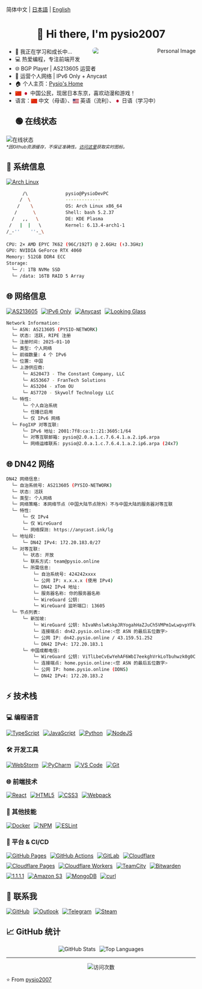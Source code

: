 简体中文 | [日本語](README_JA_JP.md) | [English](README.md)

<div align="center">
  <h1>👋 Hi there, I'm pysio2007</h1>
</div>

<picture align="right">
  <source media="(prefers-color-scheme: dark)" srcset="https://images-persona.pysio.online/img_4339.webp">
  <source media="(prefers-color-scheme: light)" srcset="https://images-persona.pysio.online/img_1161.webp">
  <img align="right" src="https://images-persona.pysio.online/img_1161.webp" alt="Personal Image" width="275" style="border-radius: 8px; margin-left: 20px;"/>
</picture>

- 🌱 我正在学习和成长中...
- 💻 热爱编程，专注前端开发
- 🌐 BGP Player | AS213605 运营者
- 🔗 运营个人网络 | IPv6 Only + Anycast
- 🏠 个人主页：[Pysio's Home](https://www.pysio.online)
- <img src="https://raw.githubusercontent.com/hampusborgos/country-flags/main/svg/cn.svg" width="16" height="12" alt="CN" style="vertical-align: middle;"> <img src="https://raw.githubusercontent.com/hampusborgos/country-flags/main/svg/jp.svg" width="16" height="12" alt="JP" style="vertical-align: middle;"> 中国公民，现居日本东京，喜欢动漫和游戏！
- 语言：<img src="https://raw.githubusercontent.com/hampusborgos/country-flags/main/svg/cn.svg" width="16" height="12" alt="CN" style="vertical-align: middle;"> 中文（母语）、<img src="https://raw.githubusercontent.com/hampusborgos/country-flags/main/svg/us.svg" width="16" height="12" alt="US" style="vertical-align: middle;"> 英语（流利）、<img src="https://raw.githubusercontent.com/hampusborgos/country-flags/main/svg/jp.svg" width="16" height="12" alt="JP" style="vertical-align: middle;"> 日语（学习中）

<div id="toc">
  <ul align="left" style="list-style: none">
    <summary>
      <h2>
        🟢 在线状态
      </h2>
    </summary>
  </ul>
</div>

<div style="display: flex; align-items: center; gap: 10px;">
    <img src="https://blogapi.pysio.online/check/svg" alt="在线状态"/>
</div>
<small><i>*因Github资源缓存，不保证准确性。<a href="https://blogapi.pysio.online/check/svg">访问这里</a>获取实时图标。</i></small>

## 🐧 系统信息
<div style="display: flex; align-items: center; gap: 10px;">
    <a href="https://archlinux.org/">
        <img src="https://img.shields.io/badge/Arch%20Linux-1793D1?style=for-the-badge&logo=arch-linux&logoColor=white" alt="Arch Linux"/>
    </a>
</div>

```bash
      /\              pysio@PysioDevPC
     /  \             -------------
    /    \            OS: Arch Linux x86_64
   /      \           Shell: bash 5.2.37
  /   ,,   \          DE: KDE Plasma
 /   |  |   \         Kernel: 6.13.4-arch1-1
/_-''    ''-_\        

CPU: 2× AMD EPYC 7K62 (96C/192T) @ 2.6GHz (↑3.3GHz)
GPU: NVIDIA GeForce RTX 4060
Memory: 512GB DDR4 ECC
Storage: 
  └─ /: 1TB NVMe SSD
  └─ /data: 16TB RAID 5 Array
```

## 🌐 网络信息
<div style="display: flex; align-items: center; gap: 10px;">
    <a href="https://bgp.tools/as/213605">
        <img src="https://img.shields.io/badge/AS213605-Network-blue?style=for-the-badge&logo=data:image/svg+xml;base64,PHN2ZyB4bWxucz0iaHR0cDovL3d3dy53My5vcmcvMjAwMC9zdmciIHZpZXdCb3g9IjAgMCAyNCAyNCI+PHBhdGggZmlsbD0id2hpdGUiIGQ9Ik0xMiwyQTEwLDEwIDAgMCwxIDIyLDEyQTEwLDEwIDAgMCwxIDEyLDIyQTEwLDEwIDAgMCwxIDIsMTJBMTAsMTAgMCAwLDEgMTIsMk0xMiw0QTgsOCAwIDAsMCA0LDEyQTgsOCAwIDAsMCAxMiwyMEE4LDggMCAwLDAgMjAsMTJBOCw4IDAgMCwwIDEyLDRNMTIsNkE2LDYgMCAwLDEgMTgsMTJBNiw2IDAgMCwxIDEyLDE4QTYsNiAwIDAsMSA2LDEyQTYsNiAwIDAsMSAxMiw2TTEyLDhBNCw0IDAgMCwwIDgsMTJBNCw0IDAgMCwwIDEyLDE2QTQsNCAwIDAsMCAxNiwxMkE0LDQgMCAwLDAgMTIsOFoiLz48L3N2Zz4=" alt="AS213605"/>
    </a>
    <a href="https://bgp.tools/as/213605">
        <img src="https://img.shields.io/badge/IPv6_Only-Network-green?style=for-the-badge&logo=ipfs&logoColor=white" alt="IPv6 Only"/>
    </a>
    <a href="https://bgp.tools/as/213605">
        <img src="https://img.shields.io/badge/Anycast-Enabled-purple?style=for-the-badge&logo=cloudflare&logoColor=white" alt="Anycast"/>
    </a>
    <a href="https://anycast.ink/lg">
        <img src="https://img.shields.io/badge/Looking_Glass-Status-orange?style=for-the-badge&logo=searxng&logoColor=white" alt="Looking Glass"/>
    </a>
</div>

```bash
Network Information:
  └─ ASN: AS213605 (PYSIO-NETWORK)
  └─ 状态: 活跃, RIPE 注册
  └─ 注册时间: 2025-01-10 
  └─ 类型: 个人网络
  └─ 前缀数量: 4 个 IPv6
  └─ 位置: 中国 
  └─ 上游供应商:
      └─ AS20473 - The Constant Company, LLC
      └─ AS53667 - FranTech Solutions
      └─ AS3204 - xTom OU
      └─ AS7720 - Skywolf Technology LLC
  └─ 特性:
      └─ 个人自治系统
      └─ 任播已启用
      └─ 仅 IPv6 网络
  └─ FogIXP 对等互联:
      └─ IPv6 地址: 2001:7f8:ca:1::21:3605:1/64
      └─ 对等互联邮箱: pysio@2.0.a.1.c.7.6.4.1.a.2.ip6.arpa
      └─ 网络运维联系: pysio@2.0.a.1.c.7.6.4.1.a.2.ip6.arpa (24x7)
```

## 🌐 DN42 网络
```bash
DN42 网络信息:
  └─ 自治系统号: AS213605 (PYSIO-NETWORK)
  └─ 状态: 活跃
  └─ 类型: 个人网络
  └─ 网络策略: 本网络节点（中国大陆节点除外）不与中国大陆的服务器对等互联
  └─ 特性:
      └─ 仅 IPv4
      └─ 仅 WireGuard
      └─ 网络探测: https://anycast.ink/lg
  └─ 地址段:
      └─ DN42 IPv4: 172.20.183.0/27
  └─ 对等互联:
      └─ 状态: 开放
      └─ 联系方式: team@pysio.online
      └─ 所需信息:
          └─ 自治系统号: 424242xxxx
          └─ 公网 IP: x.x.x.x (使用 IPv4)
          └─ DN42 IPv4 地址:
          └─ 服务器名称: 你的服务器名称
          └─ WireGuard 公钥:
          └─ WireGuard 监听端口: 13605
  └─ 节点列表:
      └─ 新加坡:
          └─ WireGuard 公钥: hIvaNhslwKskpJRYogahHaZJuCh5VMPm1wLwpvpYFkg=
          └─ 连接端点: dn42.pysio.online:<您 ASN 的最后五位数字>
          └─ 公网 IP: dn42.pysio.online / 43.159.51.252
          └─ DN42 IPv4: 172.20.183.1
      └─ 中国成都电信:
          └─ WireGuard 公钥: ViTlLbeCvEwYehAF6WbI7eekghVrkLoTbuhwzk0g0C8=
          └─ 连接端点: home.pysio.online:<您 ASN 的最后五位数字>
          └─ 公网 IP: home.pysio.online (DDNS)
          └─ DN42 IPv4: 172.20.183.2
```

## ⚡ 技术栈

### 💻 编程语言
<div style="display: flex; gap: 10px;">
    <a href="https://www.typescriptlang.org/">
        <img src="https://img.shields.io/badge/TypeScript-%23007ACC.svg?style=for-the-badge&logo=typescript&logoColor=white" alt="TypeScript"/>
    </a>
    <a href="https://developer.mozilla.org/en-US/docs/Web/JavaScript">
        <img src="https://img.shields.io/badge/JavaScript-%23323330.svg?style=for-the-badge&logo=javascript&logoColor=%23F7DF1E" alt="JavaScript"/>
    </a>
    <a href="https://www.python.org/">
        <img src="https://img.shields.io/badge/Python-3670A0?style=for-the-badge&logo=python&logoColor=ffdd54" alt="Python"/>
    </a>
    <a href="https://nodejs.org/">
        <img src="https://img.shields.io/badge/Node.js-6DA55F?style=for-the-badge&logo=node.js&logoColor=white" alt="NodeJS"/>
    </a>
</div>

### 🛠️ 开发工具
<div style="display: flex; gap: 10px;">
    <a href="https://www.jetbrains.com/webstorm/">
        <img src="https://img.shields.io/badge/WebStorm-000000.svg?style=for-the-badge&logo=webstorm&logoColor=white" alt="WebStorm"/>
    </a>
    <a href="https://www.jetbrains.com/pycharm/">
        <img src="https://img.shields.io/badge/PyCharm-000000.svg?style=for-the-badge&logo=pycharm&logoColor=white" alt="PyCharm"/>
    </a>
    <a href="https://code.visualstudio.com/">
        <img src="https://img.shields.io/badge/Visual%20Studio%20Code-0078d7.svg?style=for-the-badge&logo=codeium&logoColor=white" alt="VS Code"/>
    </a>
    <a href="https://git-scm.com/">
        <img src="https://img.shields.io/badge/Git-%23F05033.svg?style=for-the-badge&logo=git&logoColor=white" alt="Git"/>
    </a>
</div>

### 🌐 前端技术
<div style="display: flex; gap: 10px;">
    <a href="https://reactjs.org/">
        <img src="https://img.shields.io/badge/React-%2320232a.svg?style=for-the-badge&logo=react&logoColor=%2361DAFB" alt="React"/>
    </a>
    <a href="https://developer.mozilla.org/en-US/docs/Web/HTML">
        <img src="https://img.shields.io/badge/HTML5-%23E34F26.svg?style=for-the-badge&logo=html5&logoColor=white" alt="HTML5"/>
    </a>
    <a href="https://developer.mozilla.org/en-US/docs/Web/CSS">
        <img src="https://img.shields.io/badge/CSS3-%231572B6.svg?style=for-the-badge&logo=css3&logoColor=white" alt="CSS3"/>
    </a>
    <a href="https://webpack.js.org/">
        <img src="https://img.shields.io/badge/Webpack-%238DD6F9.svg?style=for-the-badge&logo=webpack&logoColor=black" alt="Webpack"/>
    </a>
</div>

### 📱 其他技能
<div style="display: flex; gap: 10px;">
    <a href="https://www.docker.com/">
        <img src="https://img.shields.io/badge/Docker-%230db7ed.svg?style=for-the-badge&logo=docker&logoColor=white" alt="Docker"/>
    </a>
    <a href="https://www.npmjs.com/">
        <img src="https://img.shields.io/badge/NPM-%23CB3837.svg?style=for-the-badge&logo=npm&logoColor=white" alt="NPM"/>
    </a>
    <a href="https://eslint.org/">
        <img src="https://img.shields.io/badge/ESLint-4B3263?style=for-the-badge&logo=eslint&logoColor=white" alt="ESLint"/>
    </a>
</div>

### 🚀 平台 & CI/CD
<div style="display: flex; gap: 10px; flex-wrap: wrap;">
    <a href="https://pages.github.com/">
        <img src="https://img.shields.io/badge/GitHub%20Pages-%23121011.svg?style=for-the-badge&logo=github&logoColor=white" alt="GitHub Pages"/>
    </a>
    <a href="https://github.com/features/actions">
        <img src="https://img.shields.io/badge/GitHub%20Actions-%232671E5.svg?style=for-the-badge&logo=githubactions&logoColor=white" alt="GitHub Actions"/>
    </a>
    <a href="https://gitlab.com/">
        <img src="https://img.shields.io/badge/GitLab-%23181717.svg?style=for-the-badge&logo=gitlab&logoColor=white" alt="GitLab"/>
    </a>
    <a href="https://www.cloudflare.com/">
        <img src="https://img.shields.io/badge/Cloudflare-%23F38020.svg?style=for-the-badge&logo=cloudflare&logoColor=white" alt="Cloudflare"/>
    </a>
    <a href="https://pages.cloudflare.com/">
        <img src="https://img.shields.io/badge/Cloudflare%20Pages-%23F38020.svg?style=for-the-badge&logo=cloudflarepages&logoColor=white" alt="Cloudflare Pages"/>
    </a>
    <a href="https://workers.cloudflare.com/">
        <img src="https://img.shields.io/badge/Cloudflare%20Workers-%23F38020.svg?style=for-the-badge&logo=cloudflareworkers&logoColor=white" alt="Cloudflare Workers"/>
    </a>
    <a href="https://www.jetbrains.com/teamcity/">
        <img src="https://img.shields.io/badge/TeamCity-%23000000.svg?style=for-the-badge&logo=teamcity&logoColor=white" alt="TeamCity"/>
    </a>
    <a href="https://bitwarden.com/">
        <img src="https://img.shields.io/badge/Bitwarden-%23175DDC.svg?style=for-the-badge&logo=bitwarden&logoColor=white" alt="Bitwarden"/>
    </a>
    <a href="https://1.1.1.1/">
        <img src="https://img.shields.io/badge/1.1.1.1-%23F38020.svg?style=for-the-badge&logo=1dot1dot1dot1&logoColor=white" alt="1.1.1.1"/>
    </a>
    <a href="https://aws.amazon.com/s3/">
        <img src="https://img.shields.io/badge/Amazon%20S3-%23569A31.svg?style=for-the-badge&logo=amazons3&logoColor=white" alt="Amazon S3"/>
    </a>
    <a href="https://www.mongodb.com/">
        <img src="https://img.shields.io/badge/MongoDB-%2347A248.svg?style=for-the-badge&logo=mongodb&logoColor=white" alt="MongoDB"/>
    </a>
    <a href="https://curl.se/">
        <img src="https://img.shields.io/badge/curl-%23073551.svg?style=for-the-badge&logo=curl&logoColor=white" alt="curl"/>
    </a>
</div>

## 🤝 联系我
<div style="display: flex; gap: 10px;">
    <a href="https://github.com/pysio2007">
        <img src="https://img.shields.io/badge/GitHub-%2312100E.svg?style=for-the-badge&logo=github&logoColor=white" alt="GitHub"/>
    </a>
    <a href="mailto:pysio@2.0.a.1.c.7.6.4.1.a.2.ip6.arpa">
        <img src="https://img.shields.io/badge/Outlook-0078D4?style=for-the-badge&logo=maildotru&logoColor=white" alt="Outlook"/>
    </a>
    <a href="https://t.me/Pysio07">
        <img src="https://img.shields.io/badge/Telegram-@Pysio07-26A5E4?style=for-the-badge&logo=telegram&logoColor=white" alt="Telegram"/>
    </a>
    <a href="https://steamcommunity.com/profiles/76561198412338808/">
        <img src="https://img.shields.io/badge/Steam-000000?style=for-the-badge&logo=steam&logoColor=white" alt="Steam"/>
    </a>
</div>

## 📈 GitHub 统计
<div style="display: flex; justify-content: center; gap: 10px; flex-wrap: wrap;">
    <img src="https://github-readme-stats.vercel.app/api?username=pysio2007&show_icons=true&theme=default" alt="GitHub Stats" style="max-width: 400px;" />
    <img src="https://github-readme-stats.vercel.app/api/top-langs/?username=pysio2007&layout=compact&theme=default" alt="Top Languages" style="max-width: 300px;" />
</div>

---
<div align="center">
    <img src="https://count.getloli.com/get/@pysio2007?theme=rule34" alt="访问次数"/>
</div>



⭐️ From [pysio2007](https://github.com/pysio2007)
